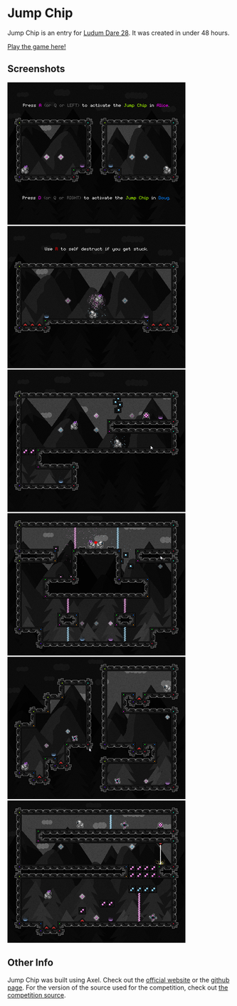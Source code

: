 Jump Chip
=========

Jump Chip is an entry for [Ludum Dare 28](http://www.ludumdare.com). It was created in under 48 hours.

[Play the game here!](http://axel.io/f/jump-chip)

Screenshots
-----------

![Jump Chip Screenshot](/www/ss/ss1.png) ![Jump Chip Screenshot](/www/ss/ss2.png) ![Jump Chip Screenshot](/www/ss/ss3.png) ![Jump Chip Screenshot](/www/ss/ss4.png) ![Jump Chip Screenshot](/www/ss/ss5.png) ![Jump Chip Screenshot](/www/ss/ss6.png) 

Other Info
----------

Jump Chip was built using Axel. Check out the [official website](http://axgl.org/) or the [github page](https://github.com/arkeus/Axel).
For the version of the source used for the competition, check out [the competition source](http://axel.io/f/jump-chip/JumpChipSource.rar).